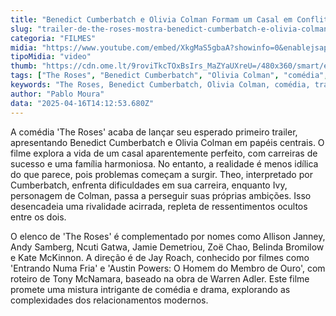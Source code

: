 ```yaml
---
title: "Benedict Cumberbatch e Olivia Colman Formam um Casal em Conflito no Trailer de 'The Roses'"
slug: "trailer-de-the-roses-mostra-benedict-cumberbatch-e-olivia-colman-como-casal"
categoria: "FILMES"
midia: "https://www.youtube.com/embed/XkgMaS5gbaA?showinfo=0&enablejsapi=1"
tipoMidia: "video"
thumb: "https://cdn.ome.lt/9roviTkcTOxBsIrs_MaZYaUXreU=/480x360/smart/extras/conteudos/omelete_THUMB_-_2025-04-16T103852.756.png"
tags: ["The Roses", "Benedict Cumberbatch", "Olivia Colman", "comédia", "trailer", "estreia de filme", "Jay Roach", "Tony McNamara"]
keywords: "The Roses, Benedict Cumberbatch, Olivia Colman, comédia, trailer, estreia de filme, Jay Roach, Tony McNamara"
author: "Pablo Moura"
data: "2025-04-16T14:12:53.680Z"
---
```


A comédia 'The Roses' acaba de lançar seu esperado primeiro trailer, apresentando Benedict Cumberbatch e Olivia Colman em papéis centrais. O filme explora a vida de um casal aparentemente perfeito, com carreiras de sucesso e uma família harmoniosa. No entanto, a realidade é menos idílica do que parece, pois problemas começam a surgir. Theo, interpretado por Cumberbatch, enfrenta dificuldades em sua carreira, enquanto Ivy, personagem de Colman, passa a perseguir suas próprias ambições. Isso desencadeia uma rivalidade acirrada, repleta de ressentimentos ocultos entre os dois.

O elenco de 'The Roses' é complementado por nomes como Allison Janney, Andy Samberg, Ncuti Gatwa, Jamie Demetriou, Zoë Chao, Belinda Bromilow e Kate McKinnon. A direção é de Jay Roach, conhecido por filmes como 'Entrando Numa Fria' e 'Austin Powers: O Homem do Membro de Ouro', com roteiro de Tony McNamara, baseado na obra de Warren Adler. Este filme promete uma mistura intrigante de comédia e drama, explorando as complexidades dos relacionamentos modernos.